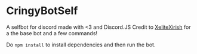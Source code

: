 # CringyBotSelf
A selfbot for discord made with &lt;3 and Discord.JS
Credit to [XeliteXirish](https://www.shaunoneill.com) for a the base bot and a few commands!

Do `npm install` to install dependencies and then run the bot.
